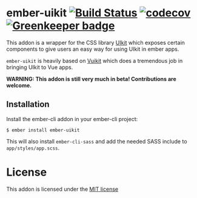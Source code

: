 # ember-uikit [![Build Status](https://travis-ci.org/adfinis-sygroup/ember-uikit.svg?branch=master)](https://travis-ci.org/adfinis-sygroup/ember-uikit) [![codecov](https://codecov.io/gh/adfinis-sygroup/ember-uikit/branch/master/graph/badge.svg)](https://codecov.io/gh/adfinis-sygroup/ember-uikit) [![Greenkeeper badge](https://badges.greenkeeper.io/adfinis-sygroup/ember-uikit.svg)](https://greenkeeper.io/)

This addon is a wrapper for the CSS library [UIkit](https://getuikit.com/)
which exposes certain components to give users an easy way for using UIkit in
ember apps.

`ember-uikit` is heavily based on [Vuikit](https://github.com/vuikit/vuikit) which does a tremendous job in bringing UIkit to Vue apps.

**WARNING: This addon is still very much in beta! Contributions are welcome.**

## Installation

Install the ember-cli addon in your ember-cli project:

```shell
$ ember install ember-uikit
```

This will also install `ember-cli-sass` and add the needed SASS include to `app/styles/app.scss`.

# License

This addon is licensed under the [MIT license](http://www.opensource.org/licenses/mit-license.php)
